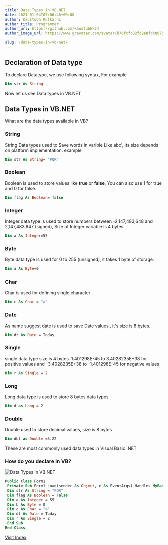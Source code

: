 ```yaml
---
title: Data Types in VB.NET
date: 2021-01-04T05:06:46+00:00
author: Kaustubh Kulkarni
author_title: Programmer
author_url: https://github.com/kaustubhk24
author_image_url: https://www.gravatar.com/avatar/b76fcfc82fc2e8fdc8075636f1735f61?s=200

slug: /data-types-in-vb-net/
---
```

## Declaration of Data type

To declare Datatype, we use following syntax, For example

```vb title="file.vb"
Dim str As String
```

Now let us see Data types in VB.NET

## Data Types in VB.NET

What are the data types available in VB?

### **String** 

String Data types used to Save words in varible Like  abc', Its size depends on platform implementation. example

```vb title="file.vb"
Dim str As String= "PQR"
```

### **Boolean**

Boolean is used to store values like **true** or **false**, You can also use 1 for true and 0 for false.

```vb title="file.vb"
Dim flag As Boolean= false
```

### **Integer** 

Integer data type is used to store numbers between -2,147,483,648 and 2,147,483,647 (signed), Size of Integer variable is 4 bytes

```vb title="file.vb"
Dim a As Integer=55
```

### **Byte**

Byte data type is used for 0 to 255 (unsigned), it takes 1 byte of storage.

```vb title="file.vb"
Dim a As Byte=0
```

### **Char**

Char is used for defining single character

```vb title="file.vb"
Dim c As Char = "a"

```

### **Date**

As name suggest date is used to save Date values , it's size is 8 bytes.

```vb title="file.vb"
Dim dt As Date = Today

```

### **Single**

single data type size is 4 bytes. 1.401298E-45 to 3.4028235E+38 for positive values and -3.4028235E+38 to -1.401298E-45 for negative values

```vb title="file.vb"
Dim r As Single = 2
```

### **Long**

Long data type is used to store 8 bytes data types

```vb title="file.vb"
Dim d as Long = 2
```

### **Double**

Double used to store decimal values, size is 8 bytes

```vb title="file.vb"
Dim dbl as Double =3.22
```

These are most commonly used data types in Visual Basic .NET 

### **How do you declare in VB?**


![Data Types in VB.NET](https://www.kaustubh.codes/imgs/wp-content/uploads/2021/01/image-6.png) 



```vb title="file.vb"
Public Class Form1
 Private Sub Form1_Load(sender As Object, e As EventArgs) Handles MyBase.Load
 Dim str As String = "PQR"
 Dim flag As Boolean = False
 Dim a As Integer = 55
 Dim b As Byte = 0
 Dim c As Char = "a"
 Dim dt As Date = Today
 Dim r As Single = 2
 End Sub
End Class
```



[Visit Index](https://blog.kaustubh.codes/index-complete-visual-basic-net-series/) 